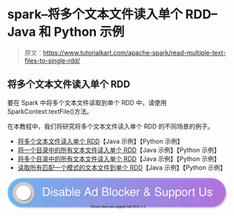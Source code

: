 # spark–将多个文本文件读入单个 RDD–Java 和 Python 示例

> 原文：<https://www.tutorialkart.com/apache-spark/read-multiple-text-files-to-single-rdd/>

## 将多个文本文件读入单个 RDD

要在 Spark 中将多个文本文件读取到单个 RDD 中，请使用 SparkContext.textFile()方法。

在本教程中，我们将研究将多个文本文件读入单个 RDD 的不同场景的例子。

*   [将多个文本文件读入单个 RDD](#multiple-files)【Java 示例】【Python 示例】
*   [将一个目录中的所有文本文件读入单个 RDD](#directory)【Java 示例】【Python 示例】
*   [将多个目录中的所有文本文件读入单个 RDD](#multiple-directory)【Java 示例】【Python 示例】
*   [读取所有匹配一个模式的文本文件到单个 RDD](#matching-pattern)【Java 示例】【Python 示例】

[![](img/925da31b32d6bc3827932f6c8afb11bb.png)](https://www.tutorialkart.com/)